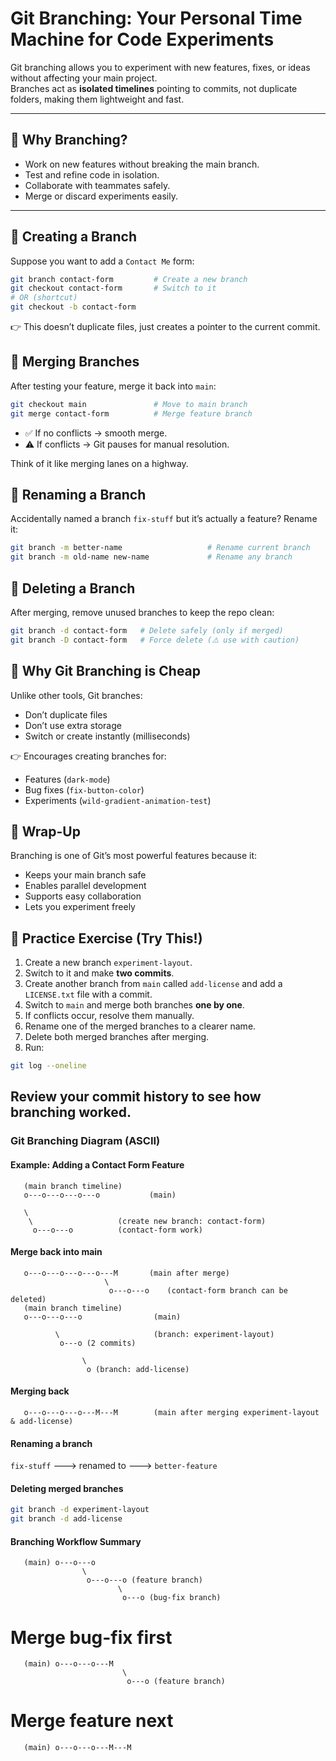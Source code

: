 # Git Branching: Your Personal Time Machine for Code Experiments

Git branching allows you to experiment with new features, fixes, or ideas without affecting your main project.  
Branches act as **isolated timelines** pointing to commits, not duplicate folders, making them lightweight and fast.

---

## 🔹 Why Branching?
- Work on new features without breaking the main branch.  
- Test and refine code in isolation.  
- Collaborate with teammates safely.  
- Merge or discard experiments easily.  

---

## 🔹 Creating a Branch
Suppose you want to add a `Contact Me` form:

```bash
git branch contact-form         # Create a new branch
git checkout contact-form       # Switch to it
# OR (shortcut)
git checkout -b contact-form
```
👉 This doesn’t duplicate files, just creates a pointer to the current commit.

## 🔹 Merging Branches
After testing your feature, merge it back into `main`:

```bash
git checkout main               # Move to main branch
git merge contact-form          # Merge feature branch
```
- ✅ If no conflicts → smooth merge.
- ⚠️ If conflicts → Git pauses for manual resolution.

Think of it like merging lanes on a highway.

## 🔹 Renaming a Branch
Accidentally named a branch `fix-stuff` but it’s actually a feature? Rename it:

```bash
git branch -m better-name                   # Rename current branch
git branch -m old-name new-name             # Rename any branch
```

## 🔹 Deleting a Branch

After merging, remove unused branches to keep the repo clean:
```bash
git branch -d contact-form   # Delete safely (only if merged)
git branch -D contact-form   # Force delete (⚠️ use with caution)
```

## 🔹 Why Git Branching is Cheap

Unlike other tools, Git branches:
- Don’t duplicate files
- Don’t use extra storage
- Switch or create instantly (milliseconds)

👉 Encourages creating branches for:
- Features (`dark-mode`)
- Bug fixes (`fix-button-color`)
- Experiments (`wild-gradient-animation-test`)

## 🔹 Wrap-Up

Branching is one of Git’s most powerful features because it:
- Keeps your main branch safe
- Enables parallel development
- Supports easy collaboration
- Lets you experiment freely

## 🔹 Practice Exercise (Try This!)

1. Create a new branch `experiment-layout`.
2. Switch to it and make **two commits**.
3. Create another branch from `main` called `add-license` and add a `LICENSE.txt` file with a commit.
4. Switch to `main` and merge both branches **one by one**.
5. If conflicts occur, resolve them manually.
6. Rename one of the merged branches to a clearer name.
7. Delete both merged branches after merging.
8. Run:

```bash
git log --oneline
```
Review your commit history to see how branching worked.
---


### Git Branching Diagram (ASCII)

#### Example: Adding a Contact Form Feature

       (main branch timeline)       
       o---o---o---o---o           (main)
       
       \
        \                   (create new branch: contact-form)
         o---o---o          (contact-form work)

#### Merge back into main
       o---o---o---o---o---M       (main after merge)
                         \
                          o---o---o    (contact-form branch can be deleted)
       (main branch timeline)
       o---o---o---o                (main)
       
              \                     (branch: experiment-layout)
               o---o (2 commits)

                    \
                     o (branch: add-license)

#### Merging back
       o---o---o---o---M---M        (main after merging experiment-layout & add-license)

#### Renaming a branch
`fix-stuff` ---> renamed to ---> `better-feature`

#### Deleting merged branches
```bash
git branch -d experiment-layout
git branch -d add-license
```

#### Branching Workflow Summary

       (main) o---o---o
                    \
                     o---o---o (feature branch)
                            \
                             o---o (bug-fix branch)

# Merge bug-fix first
       (main) o---o---o---M
                             \
                              o---o (feature branch)

# Merge feature next
       (main) o---o---o---M---M

